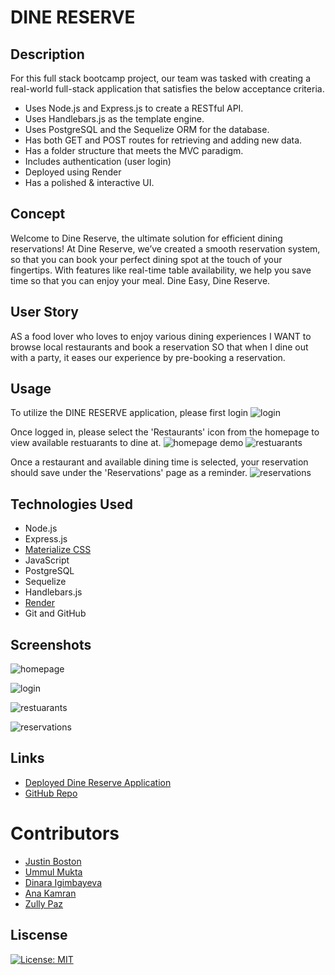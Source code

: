 # DINE RESERVE

## Description

For this full stack bootcamp project, our team was tasked with creating a real-world full-stack application that satisfies the below acceptance criteria. 
<ul>
<li>Uses Node.js and Express.js to create a RESTful API.</li>
<li>Uses Handlebars.js as the template engine.</li>
<li>Uses PostgreSQL and the Sequelize ORM for the database. </li>
<li>Has both GET and POST routes for retrieving and adding new data.</li>
<li>Has a folder structure that meets the MVC paradigm.</li>
<li>Includes authentication (user login)</li>
<li>Deployed using Render</li>
<li>Has a polished & interactive UI.</li>
</ul>

## Concept

Welcome to Dine Reserve, the ultimate solution for efficient dining reservations! At Dine Reserve, we’ve created a smooth reservation system, so that you can book your perfect dining spot at the touch of your fingertips. With features like real-time table availability, we help you save time so that you can enjoy your meal. Dine Easy, Dine Reserve.

## User Story

AS a food lover who loves to enjoy various dining experiences
I WANT to browse local restaurants and book a reservation
SO that when I dine out with a party, it eases our experience by pre-booking a reservation.

## Usage

To utilize the DINE RESERVE application, please first login
![login](./screenshots/login.png)

Once logged in, please select the 'Restaurants' icon from the homepage to view available restuarants to dine at.
![homepage demo](./screenshots/homepage.png)
![restuarants](./screenshots/restuarants.png)

Once a restaurant and available dining time is selected, your reservation should save under the 'Reservations' page as a reminder.
![reservations](./screenshots/reservations.png)

## Technologies Used

<ul>
<li>Node.js </li>
<li>Express.js</li>
<li><a href="http://materializecss.com">Materialize CSS</a></li>
<li>JavaScript</li>
<li>PostgreSQL</li>
<li>Sequelize</li>
<li>Handlebars.js</li>
<li><a href="http://materializecss.com">Render</a></li>
<li>Git and GitHub</li>
</ul>

## Screenshots

![homepage](./screenshots/homepage.png)

![login](./screenshots/login.png)

![restuarants](./screenshots/restuarants.png)

![reservations](./screenshots/reservations.png)

## Links

<ul>
<li><a href="https://dine-reserve.onrender.com/">Deployed Dine Reserve Application</a></li>
<li><a href="https://github.com/justinboston/dine-reserve">GitHub Repo</a></li>
</ul>

# Contributors

<ul>
<li><a href="https://github.com/justinboston">Justin Boston</a></li>
<li><a href="https://github.com/UmmulColumbia">Ummul Mukta</a></li>
<li><a href="https://github.com/Igimbayeva">Dinara Igimbayeva</a></li>
<li><a href="https://github.com/kamranana">Ana Kamran</a></li>
<li><a href="https://github.com/zullypaz">Zully Paz</a></li>
</ul>

## Liscense

[![License: MIT](https://img.shields.io/badge/License-MIT-yellow.svg)](https://opensource.org/licenses/MIT)
